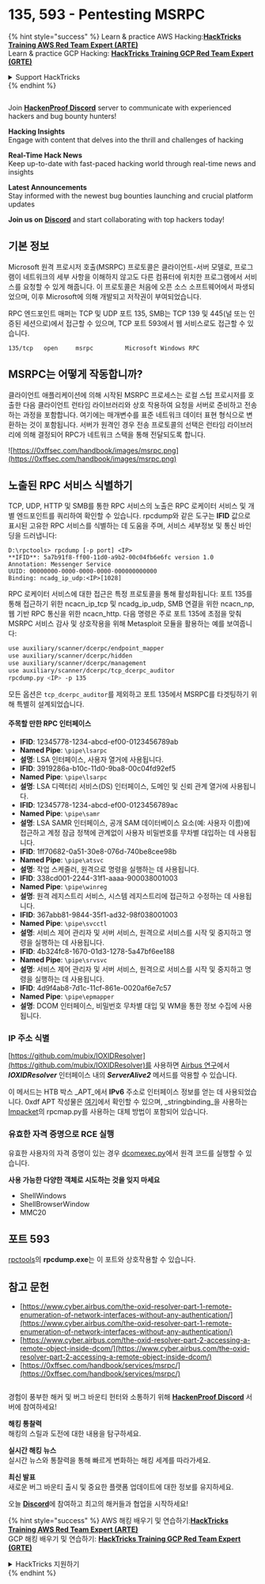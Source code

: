 # 135, 593 - Pentesting MSRPC

{% hint style="success" %}
Learn & practice AWS Hacking:<img src="/.gitbook/assets/arte.png" alt="" data-size="line">[**HackTricks Training AWS Red Team Expert (ARTE)**](https://training.hacktricks.xyz/courses/arte)<img src="/.gitbook/assets/arte.png" alt="" data-size="line">\
Learn & practice GCP Hacking: <img src="/.gitbook/assets/grte.png" alt="" data-size="line">[**HackTricks Training GCP Red Team Expert (GRTE)**<img src="/.gitbook/assets/grte.png" alt="" data-size="line">](https://training.hacktricks.xyz/courses/grte)

<details>

<summary>Support HackTricks</summary>

* Check the [**subscription plans**](https://github.com/sponsors/carlospolop)!
* **Join the** 💬 [**Discord group**](https://discord.gg/hRep4RUj7f) or the [**telegram group**](https://t.me/peass) or **follow** us on **Twitter** 🐦 [**@hacktricks\_live**](https://twitter.com/hacktricks\_live)**.**
* **Share hacking tricks by submitting PRs to the** [**HackTricks**](https://github.com/carlospolop/hacktricks) and [**HackTricks Cloud**](https://github.com/carlospolop/hacktricks-cloud) github repos.

</details>
{% endhint %}

<figure><img src="/.gitbook/assets/image.png" alt=""><figcaption></figcaption></figure>

Join [**HackenProof Discord**](https://discord.com/invite/N3FrSbmwdy) server to communicate with experienced hackers and bug bounty hunters!

**Hacking Insights**\
Engage with content that delves into the thrill and challenges of hacking

**Real-Time Hack News**\
Keep up-to-date with fast-paced hacking world through real-time news and insights

**Latest Announcements**\
Stay informed with the newest bug bounties launching and crucial platform updates

**Join us on** [**Discord**](https://discord.com/invite/N3FrSbmwdy) and start collaborating with top hackers today!

## 기본 정보

Microsoft 원격 프로시저 호출(MSRPC) 프로토콜은 클라이언트-서버 모델로, 프로그램이 네트워크의 세부 사항을 이해하지 않고도 다른 컴퓨터에 위치한 프로그램에서 서비스를 요청할 수 있게 해줍니다. 이 프로토콜은 처음에 오픈 소스 소프트웨어에서 파생되었으며, 이후 Microsoft에 의해 개발되고 저작권이 부여되었습니다.

RPC 엔드포인트 매퍼는 TCP 및 UDP 포트 135, SMB는 TCP 139 및 445(널 또는 인증된 세션으로)에서 접근할 수 있으며, TCP 포트 593에서 웹 서비스로도 접근할 수 있습니다.
```
135/tcp   open     msrpc         Microsoft Windows RPC
```
## MSRPC는 어떻게 작동합니까?

클라이언트 애플리케이션에 의해 시작된 MSRPC 프로세스는 로컬 스텁 프로시저를 호출한 다음 클라이언트 런타임 라이브러리와 상호 작용하여 요청을 서버로 준비하고 전송하는 과정을 포함합니다. 여기에는 매개변수를 표준 네트워크 데이터 표현 형식으로 변환하는 것이 포함됩니다. 서버가 원격인 경우 전송 프로토콜의 선택은 런타임 라이브러리에 의해 결정되어 RPC가 네트워크 스택을 통해 전달되도록 합니다.

![https://0xffsec.com/handbook/images/msrpc.png](https://0xffsec.com/handbook/images/msrpc.png)

## **노출된 RPC 서비스 식별하기**

TCP, UDP, HTTP 및 SMB를 통한 RPC 서비스의 노출은 RPC 로케이터 서비스 및 개별 엔드포인트를 쿼리하여 확인할 수 있습니다. rpcdump와 같은 도구는 **IFID** 값으로 표시된 고유한 RPC 서비스를 식별하는 데 도움을 주며, 서비스 세부정보 및 통신 바인딩을 드러냅니다:
```
D:\rpctools> rpcdump [-p port] <IP>
**IFID**: 5a7b91f8-ff00-11d0-a9b2-00c04fb6e6fc version 1.0
Annotation: Messenger Service
UUID: 00000000-0000-0000-0000-000000000000
Binding: ncadg_ip_udp:<IP>[1028]
```
RPC 로케이터 서비스에 대한 접근은 특정 프로토콜을 통해 활성화됩니다: 포트 135를 통해 접근하기 위한 ncacn\_ip\_tcp 및 ncadg\_ip\_udp, SMB 연결을 위한 ncacn\_np, 웹 기반 RPC 통신을 위한 ncacn\_http. 다음 명령은 주로 포트 135에 초점을 맞춰 MSRPC 서비스 감사 및 상호작용을 위해 Metasploit 모듈을 활용하는 예를 보여줍니다:
```bash
use auxiliary/scanner/dcerpc/endpoint_mapper
use auxiliary/scanner/dcerpc/hidden
use auxiliary/scanner/dcerpc/management
use auxiliary/scanner/dcerpc/tcp_dcerpc_auditor
rpcdump.py <IP> -p 135
```
모든 옵션은 `tcp_dcerpc_auditor`를 제외하고 포트 135에서 MSRPC를 타겟팅하기 위해 특별히 설계되었습니다.

#### 주목할 만한 RPC 인터페이스

* **IFID**: 12345778-1234-abcd-ef00-0123456789ab
* **Named Pipe**: `\pipe\lsarpc`
* **설명**: LSA 인터페이스, 사용자 열거에 사용됩니다.
* **IFID**: 3919286a-b10c-11d0-9ba8-00c04fd92ef5
* **Named Pipe**: `\pipe\lsarpc`
* **설명**: LSA 디렉터리 서비스(DS) 인터페이스, 도메인 및 신뢰 관계 열거에 사용됩니다.
* **IFID**: 12345778-1234-abcd-ef00-0123456789ac
* **Named Pipe**: `\pipe\samr`
* **설명**: LSA SAMR 인터페이스, 공개 SAM 데이터베이스 요소(예: 사용자 이름)에 접근하고 계정 잠금 정책에 관계없이 사용자 비밀번호를 무차별 대입하는 데 사용됩니다.
* **IFID**: 1ff70682-0a51-30e8-076d-740be8cee98b
* **Named Pipe**: `\pipe\atsvc`
* **설명**: 작업 스케줄러, 원격으로 명령을 실행하는 데 사용됩니다.
* **IFID**: 338cd001-2244-31f1-aaaa-900038001003
* **Named Pipe**: `\pipe\winreg`
* **설명**: 원격 레지스트리 서비스, 시스템 레지스트리에 접근하고 수정하는 데 사용됩니다.
* **IFID**: 367abb81-9844-35f1-ad32-98f038001003
* **Named Pipe**: `\pipe\svcctl`
* **설명**: 서비스 제어 관리자 및 서버 서비스, 원격으로 서비스를 시작 및 중지하고 명령을 실행하는 데 사용됩니다.
* **IFID**: 4b324fc8-1670-01d3-1278-5a47bf6ee188
* **Named Pipe**: `\pipe\srvsvc`
* **설명**: 서비스 제어 관리자 및 서버 서비스, 원격으로 서비스를 시작 및 중지하고 명령을 실행하는 데 사용됩니다.
* **IFID**: 4d9f4ab8-7d1c-11cf-861e-0020af6e7c57
* **Named Pipe**: `\pipe\epmapper`
* **설명**: DCOM 인터페이스, 비밀번호 무차별 대입 및 WM을 통한 정보 수집에 사용됩니다.

### IP 주소 식별

[https://github.com/mubix/IOXIDResolver](https://github.com/mubix/IOXIDResolver)를 사용하면 [Airbus 연구](https://www.cyber.airbus.com/the-oxid-resolver-part-1-remote-enumeration-of-network-interfaces-without-any-authentication/)에서 _**IOXIDResolver**_ 인터페이스 내의 _**ServerAlive2**_ 메서드를 악용할 수 있습니다.

이 메서드는 HTB 박스 _APT_에서 **IPv6** 주소로 인터페이스 정보를 얻는 데 사용되었습니다. 0xdf APT 작성물은 [여기](https://0xdf.gitlab.io/2021/04/10/htb-apt.html)에서 확인할 수 있으며, _stringbinding_을 사용하는 [Impacket](https://github.com/SecureAuthCorp/impacket/)의 rpcmap.py를 사용하는 대체 방법이 포함되어 있습니다.

### 유효한 자격 증명으로 RCE 실행

유효한 사용자의 자격 증명이 있는 경우 [dcomexec.py](https://github.com/fortra/impacket/blob/master/examples/dcomexec.py)에서 원격 코드를 실행할 수 있습니다.

**사용 가능한 다양한 객체로 시도하는 것을 잊지 마세요**

* ShellWindows
* ShellBrowserWindow
* MMC20

## 포트 593

[rpctools](https://resources.oreilly.com/examples/9780596510305/tree/master/tools/rpctools)의 **rpcdump.exe**는 이 포트와 상호작용할 수 있습니다.

## 참고 문헌

* [https://www.cyber.airbus.com/the-oxid-resolver-part-1-remote-enumeration-of-network-interfaces-without-any-authentication/](https://www.cyber.airbus.com/the-oxid-resolver-part-1-remote-enumeration-of-network-interfaces-without-any-authentication/)
* [https://www.cyber.airbus.com/the-oxid-resolver-part-2-accessing-a-remote-object-inside-dcom/](https://www.cyber.airbus.com/the-oxid-resolver-part-2-accessing-a-remote-object-inside-dcom/)
* [https://0xffsec.com/handbook/services/msrpc/](https://0xffsec.com/handbook/services/msrpc/)

<figure><img src="/.gitbook/assets/image.png" alt=""><figcaption></figcaption></figure>

경험이 풍부한 해커 및 버그 바운티 헌터와 소통하기 위해 [**HackenProof Discord**](https://discord.com/invite/N3FrSbmwdy) 서버에 참여하세요!

**해킹 통찰력**\
해킹의 스릴과 도전에 대한 내용을 탐구하세요.

**실시간 해킹 뉴스**\
실시간 뉴스와 통찰력을 통해 빠르게 변화하는 해킹 세계를 따라가세요.

**최신 발표**\
새로운 버그 바운티 출시 및 중요한 플랫폼 업데이트에 대한 정보를 유지하세요.

오늘 [**Discord**](https://discord.com/invite/N3FrSbmwdy)에 참여하고 최고의 해커들과 협업을 시작하세요!

{% hint style="success" %}
AWS 해킹 배우기 및 연습하기:<img src="/.gitbook/assets/arte.png" alt="" data-size="line">[**HackTricks Training AWS Red Team Expert (ARTE)**](https://training.hacktricks.xyz/courses/arte)<img src="/.gitbook/assets/arte.png" alt="" data-size="line">\
GCP 해킹 배우기 및 연습하기: <img src="/.gitbook/assets/grte.png" alt="" data-size="line">[**HackTricks Training GCP Red Team Expert (GRTE)**<img src="/.gitbook/assets/grte.png" alt="" data-size="line">](https://training.hacktricks.xyz/courses/grte)

<details>

<summary>HackTricks 지원하기</summary>

* [**구독 계획**](https://github.com/sponsors/carlospolop) 확인하기!
* 💬 [**Discord 그룹**](https://discord.gg/hRep4RUj7f) 또는 [**텔레그램 그룹**](https://t.me/peass)에 참여하거나 **Twitter**에서 **@hacktricks\_live**를 **팔로우**하세요 🐦 [**@hacktricks\_live**](https://twitter.com/hacktricks\_live)**.**
* [**HackTricks**](https://github.com/carlospolop/hacktricks) 및 [**HackTricks Cloud**](https://github.com/carlospolop/hacktricks-cloud) 깃허브 리포지토리에 PR을 제출하여 해킹 팁을 공유하세요.

</details>
{% endhint %}
